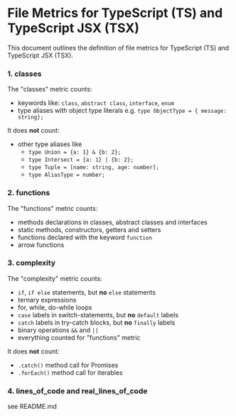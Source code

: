 # File Metrics for TypeScript (TS) and TypeScript JSX (TSX)

This document outlines the definition of file metrics for TypeScript (TS) and TypeScript JSX (TSX).

### 1. classes

The "classes" metric counts:

-   keywords like: `class`, `abstract class`, `interface`, `enum`
-   type aliases with object type literals e.g. `type ObjectType = { message: string};`

It does **not** count:

-   other type aliases like
    -   `type Union = {a: 1} & {b: 2};`
    -   `type Intersect = {a: 1} | {b: 2};`
    -   `type Tuple = [name: string, age: number];`
    -   `type AliasType = number;`

### 2. functions

The "functions" metric counts:

-   methods declarations in classes, abstract classes and interfaces
-   static methods, constructors, getters and setters
-   functions declared with the keyword `function`
-   arrow functions

### 3. complexity

The "complexity" metric counts:

-   `if`, `if else` statements, but **no** `else` statements
-   ternary expressions
-   for, while, do-while loops
-   `case` labels in switch-statements, but **no** `default` labels
-   `catch` labels in try-catch blocks, but **no** `finally` labels
-   binary operations `&&` and `||`
-   everything counted for "functions" metric

It does **not** count:

-   `.catch()` method call for Promises
-   `.forEach()` method call for iterables

### 4. lines_of_code and real_lines_of_code

see README.md
